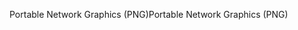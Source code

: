 <span data-ttu-id="cc822-101">Portable Network Graphics (PNG)</span><span class="sxs-lookup"><span data-stu-id="cc822-101">Portable Network Graphics (PNG)</span></span>